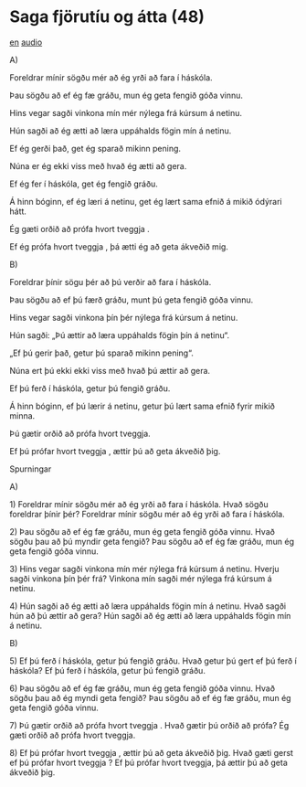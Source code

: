 # Saga fjörutíu og átta (48)

[en](../en/story_48.md)
[audio](../audio/story_48.mp3)

A\)

Foreldrar mínir sögðu mér að ég yrði að fara í háskóla.

Þau sögðu að ef ég fæ gráðu, mun ég geta fengið góða vinnu.

Hins vegar sagði vinkona mín mér nýlega frá kúrsum á netinu.

Hún sagði að ég ætti að læra uppáhalds fögin mín á netinu.

Ef ég gerði það, get ég sparað mikinn pening.

Núna er ég ekki viss með hvað ég ætti að gera.

Ef ég fer í háskóla, get ég fengið gráðu.

Á hinn bóginn, ef ég læri á netinu, get ég lært sama efnið á mikið
ódýrari hátt.

Ég gæti orðið að prófa hvort tveggja .

Ef ég prófa hvort tveggja , þá ætti ég að geta ákveðið mig.

B\)

Foreldrar þínir sögu þér að þú verðir að fara í háskóla.

Þau sögðu að ef þú færð gráðu, munt þú geta fengið góða vinnu.

Hins vegar sagði vinkona þín þér nýlega frá kúrsum á netinu.

Hún sagði: „Þú ættir að læra uppáhalds fögin þín á netinu“.

„Ef þú gerir það, getur þú sparað mikinn pening“.

Núna ert þú ekki ekki viss með hvað þú ættir að gera.

Ef þú ferð í háskóla, getur þú fengið gráðu.

Á hinn bóginn, ef þú lærir á netinu, getur þú lært sama efnið fyrir
mikið minna.

Þú gætir orðið að prófa hvort tveggja.

Ef þú prófar hvort tveggja , ættir þú að geta ákveðið þig.

Spurningar

A\)

1\) Foreldrar mínir sögðu mér að ég yrði að fara í háskóla. Hvað sögðu
foreldrar þínir þér? Foreldrar mínir sögðu mér að ég yrði að fara í
háskóla.

2\) Þau sögðu að ef ég fæ gráðu, mun ég geta fengið góða vinnu. Hvað
sögðu þau að þú myndir geta fengið? Þau sögðu að ef ég fæ gráðu, mun ég
geta fengið góða vinnu.

3\) Hins vegar sagði vinkona mín mér nýlega frá kúrsum á netinu. Hverju
sagði vinkona þín þér frá? Vinkona mín sagði mér nýlega frá kúrsum á
netinu.

4\) Hún sagði að ég ætti að læra uppáhalds fögin mín á netinu. Hvað
sagði hún að þú ættir að gera? Hún sagði að ég ætti að læra uppáhalds
fögin mín á netinu.

B\)

5\) Ef þú ferð í háskóla, getur þú fengið gráðu. Hvað getur þú gert ef
þú ferð í háskóla? Ef þú ferð í háskóla, getur þú fengið gráðu.

6\) Þau sögðu að ef ég fæ gráðu, mun ég geta fengið góða vinnu. Hvað
sögðu þau að ég myndi geta fengið? Þau sögðu að ef ég fæ gráðu, mun ég
geta fengið góða vinnu.

7\) Þú gætir orðið að prófa hvort tveggja . Hvað gætir þú orðið að
prófa? Ég gæti orðið að prófa hvort tveggja.

8\) Ef þú prófar hvort tveggja , ættir þú að geta ákveðið þig. Hvað gæti
gerst ef þú prófar hvort tveggja ? Ef þú prófar hvort tveggja, þá ættir
þú að geta ákveðið þig.
